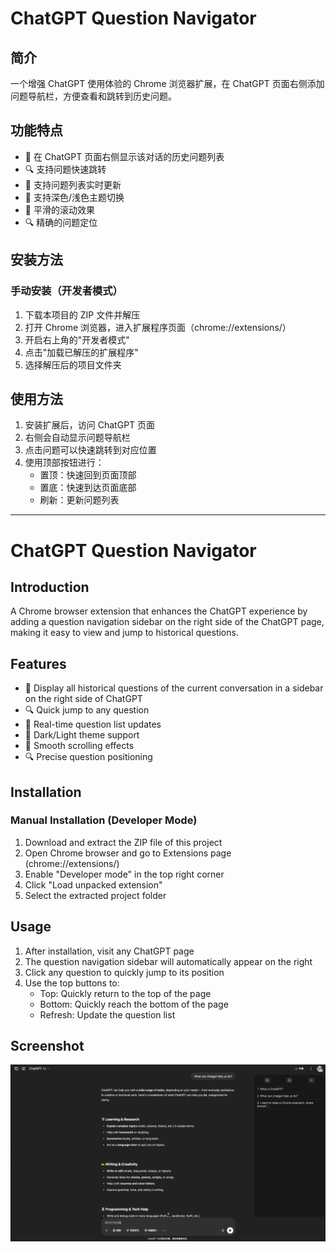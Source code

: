 # ChatGPT Question Navigator

## 简介

一个增强 ChatGPT 使用体验的 Chrome 浏览器扩展，在 ChatGPT 页面右侧添加问题导航栏，方便查看和跳转到历史问题。

## 功能特点

- 📝 在 ChatGPT 页面右侧显示该对话的历史问题列表
- 🔍 支持问题快速跳转
- 🔄 支持问题列表实时更新
- 🎨 支持深色/浅色主题切换
- 🚀 平滑的滚动效果
- 🔍 精确的问题定位

## 安装方法

### 手动安装（开发者模式）
1. 下载本项目的 ZIP 文件并解压
2. 打开 Chrome 浏览器，进入扩展程序页面（chrome://extensions/）
3. 开启右上角的"开发者模式"
4. 点击"加载已解压的扩展程序"
5. 选择解压后的项目文件夹

## 使用方法

1. 安装扩展后，访问 ChatGPT 页面
2. 右侧会自动显示问题导航栏
3. 点击问题可以快速跳转到对应位置
4. 使用顶部按钮进行：
   - 置顶：快速回到页面顶部
   - 置底：快速到达页面底部
   - 刷新：更新问题列表
---

# ChatGPT Question Navigator

## Introduction

A Chrome browser extension that enhances the ChatGPT experience by adding a question navigation sidebar on the right side of the ChatGPT page, making it easy to view and jump to historical questions.

## Features

- 📝 Display all historical questions of the current conversation in a sidebar on the right side of ChatGPT
- 🔍 Quick jump to any question
- 🔄 Real-time question list updates
- 🎨 Dark/Light theme support
- 🚀 Smooth scrolling effects
- 🔍 Precise question positioning

## Installation

### Manual Installation (Developer Mode)
1. Download and extract the ZIP file of this project
2. Open Chrome browser and go to Extensions page (chrome://extensions/)
3. Enable "Developer mode" in the top right corner
4. Click "Load unpacked extension"
5. Select the extracted project folder

## Usage

1. After installation, visit any ChatGPT page
2. The question navigation sidebar will automatically appear on the right
3. Click any question to quickly jump to its position
4. Use the top buttons to:
   - Top: Quickly return to the top of the page
   - Bottom: Quickly reach the bottom of the page
   - Refresh: Update the question list

## Screenshot

![screenshot](./screenshot.png)
